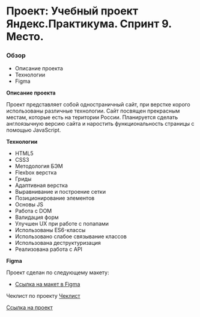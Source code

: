 # Проект: Учебный проект Яндекс.Практикума. Спринт 9. Место.
### Обзор
* Описание проекта
* Технологии
* Figma

**Описание проекта**

Проект представляет собой одностраничный сайт, при верстке корого использованы различные технологии.
Сайт посвящен прекрасным местам, которые есть на територии России.
Планируется сделать англоязычную версию сайта и наростить функциональность страницы с помощью JavaScript.

**Технологии**

* HTML5
* CSS3
* Методология БЭМ
* Flexbox верстка
* Гриды
* Адаптивная верстка
* Выравнивание и построение сетки
* Позиционирование элементов
* Основы JS
* Работа с DOM
* Валидация форм
* Улучшен UX при работе с попапами
* Использованы ES6-классы
* Использовано слабое связывание классов
* Использована деструктуризация
* Реализована работа с API

**Figma**

Проект сделан по следующему макету:

* [Ссылка на макет в Figma](https://www.figma.com/file/PSdQFRHoxXJFs2FH8IXViF/JavaScript-9-sprint?node-id=0%3A1)

Чеклист по проекту [Чеклист](https://code.s3.yandex.net/web-developer/checklists-pdf/new-program/checklist-9.pdf)

[Ссылка на проект](https://evgeta.github.io/mesto/)


